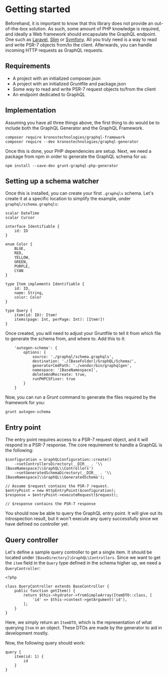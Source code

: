 # Getting started

Beforehand, it is important to know that this library does not provide an out-of-the-box solution. As such, some amount of PHP knowledge is required, and ideally a Web framework should encapsulate the GraphQL endpoint. One such as [Laravel](https://laravel.com), [Slim](https://www.slimframework.com/) or [Symfony](https://symfony.com/). All you truly need is a way to read and write PSR-7 objects from/to the client. Afterwards, you can handle incoming HTTP requests as GraphQL requests.

## Requirements

* A project with an initialized composer.json
* A project with an initialized Gruntfile and package.json
* Some way to read and write PSR-7 request objects to/from the client
* An endpoint dedicated to GraphQL

## Implementation

Assuming you have all three things above, the first thing to do would be to include both the GraphQL Generator and the GraphQL Framework.

```
composer require kronostechnologies/graphql-framework
composer require --dev kronostechnologies/graphql-generator
```

Once this is done, your PHP dependencies are setup. Next, we need a package from npm in order to generate the GraphQL schema for us:

```
npm install --save-dev grunt-graphql-php-generator
```

## Setting up a schema watcher

Once this is installed, you can create your first `.graphqls` schema. Let's create it at a specific location to simplify the example, under `graphql/schema.graphqls`:

```
scalar DateTime
scalar Cursor

interface Identifiable {
	id: ID
}

enum Color {
	BLUE,
	RED,
	YELLOW,
	GREEN,
	PURPLE,
	CYAN
}

type Item implements Identifiable {
	id: ID,
	name: String,
	color: Color
}

type Query {
	item(id: ID): Item!
	items(page: Int, perPage: Int): [Item!]!
}
```

Once created, you will need to adjust your Gruntfile to tell it from which file to generate the schema from, and where to. Add this to it:

```
    'autogen-schema': {
        options: {
            source: './graphql/schema.graphqls',
            destination: './[BaseFolder]/GraphQL/Schema/',
            generatorCmdPath: './vendor/bin/graphqlgen',
            namespace: '[BaseNamespace]',
            deleteAndRecreate: true,
            runPHPCSFixer: true
        }
    }
```

Now, you can run a Grunt command to generate the files required by the framework for you:

```
grunt autogen-schema
```

## Entry point

The entry point requires access to a PSR-7 request object, and it will respond in a PSR-7 response. The core requirement to handle a GraphQL is the following:

```
$configuration = GraphQLConfiguration::create()
    ->setControllersDirectory(__DIR__ . '\\[BaseNamespace]\\GraphQL\\Controllers')
    ->setGeneratedSchemaDirectory(__DIR__ . '\\[BaseNamespace]\\GraphQL\\GeneratedSchema');

// Assume $request contains the PSR-7 request.
$entryPoint = new HttpEntryPoint($configuration);
$response = $entryPoint->executeRequest($request);

// $response contains the PSR-7 response
```

You should now be able to query the GraphQL entry point. It will give out its introspection result, but it won't execute any query successfully since we have defined no controller yet.

## Query controller

Let's define a sample query controller to get a single item. It should be located under `[BaseDirectory]\GraphQL\Controllers`. Since we want to get the `item` field in the `Query` type defined in the schema higher up, we need a `QueryController`:

```
<?php

class QueryController extends BaseController {
    public function getItem() {
        return $this->hydrator->fromSimpleArray(ItemDTO::class, [
            'id' => $this->context->getArgument('id'),
        ];
    }
}
```

Here, we simply return an `ItemDTO`, which is the representation of what querying `Item` in an object. These DTOs are made by the generator to aid in development mostly.

Now, the following query should work:

```
query {
    item(id: 1) {
        id
    }
}
```